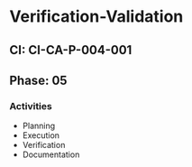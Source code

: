 # Verification-Validation

## CI: CI-CA-P-004-001
## Phase: 05

### Activities
- Planning
- Execution
- Verification
- Documentation
